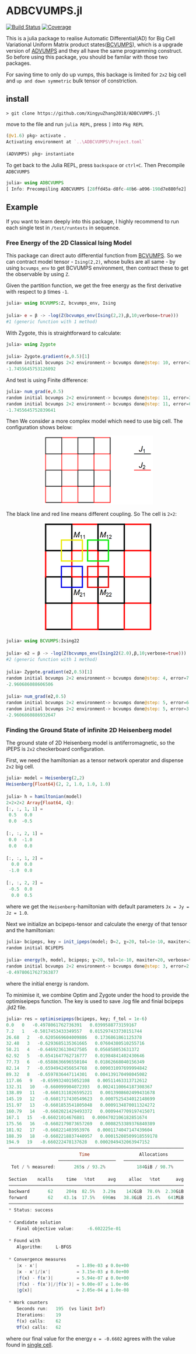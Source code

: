 # ADBCVUMPS.jl

[![Build Status](https://travis-ci.com/XingyuZhang2018/ADBCVUMPS.jl.svg?branch=dev)](https://travis-ci.com/XingyuZhang2018/ADBCVUMPS.jl)
[![Coverage](https://codecov.io/gh/XingyuZhang2018/ADBCVUMPS.jl/branch/dev/graph/badge.svg)](https://codecov.io/gh/XingyuZhang2018/ADBCVUMPS.jl)

This is a julia package to realise Automatic Differential(AD) for Big Cell Variational Uniform Matrix product states([BCVUMPS](https://github.com/XingyuZhang2018/BCVUMPS.jl)), which is a upgrade version of [ADVUMPS](https://github.com/XingyuZhang2018/ADVUMPS.jl) and they all have the same programming construct. So before using this package, you should be familar with those two packages.

For saving time to only do up vumps, this backage is limited for `2x2` big cell and `up and down symmetric` bulk tensor of constriction.

## install
```shell
> git clone https://github.com/XingyuZhang2018/ADBCVUMPS.jl
```
move to the file and run `julia REPL`, press `]` into `Pkg REPL`
```julia
(@v1.6) pkg> activate .
Activating environment at `..\ADBCVUMPS\Project.toml`

(ADVUMPS) pkg> instantiate
```
To get back to the Julia REPL, press `backspace` or `ctrl+C`. Then Precompile `ADBCVUMPS`
```julia
julia> using ADBCVUMPS
[ Info: Precompiling ADBCVUMPS [28ffd45a-d8fc-40b6-a096-198d7e880fe2]
```
## Example
If you want to learn deeply into this package, I highly recommend to run each single test in `/test/runtests` in sequence.

### Free Energy of the 2D Classical Ising Model
This package can direct auto differential function from [BCVUMPS](https://github.com/XingyuZhang2018/BCVUMPS.jl). So we can contract model tensor - `Ising(2,2)`, whose bulks are all same - by using  `bcvumps_env` to get BCVUMPS environment, then contract these to get the observable by using `Z`. 

Given the partition function, we get the free energy as the first derivative with respect to `β` times `-1`.
```julia
julia> using BCVUMPS:Z, bcvumps_env, Ising

julia> e = β -> -log(Z(bcvumps_env(Ising(2,2),β,10;verbose=true)))
#1 (generic function with 1 method)
```

With Zygote, this is straightforward to calculate:
```julia
julia> using Zygote

julia> Zygote.gradient(e,0.5)[1]
random initial bcvumps 2×2 environment-> bcvumps done@step: 10, error=3.411731413026125e-11
-1.7455645753126092
```

And test is using Finite difference:
```julia
julia> num_grad(e,0.5)
random initial bcvumps 2×2 environment-> bcvumps done@step: 11, error=3.486995025992917e-11
random initial bcvumps 2×2 environment-> bcvumps done@step: 11, error=6.069964731975723e-11
-1.7455645752839641
```

Then We consider a more complex model which need to use big cell. The configuration shows below:
<div align="center"><img src="./figure/J1-J2-2x2.png" width="300px" alt="2Disingmag" div></div>

The black line and red line means different coupling. So The cell is `2×2`:
<div align="center"><img src="./figure/4M.png" width="300px" alt="2Disingmag" div></div>

```julia
julia> using BCVUMPS:Ising22

julia> e2 = β -> -log(Z(bcvumps_env(Ising22(2.0),β,10;verbose=true)))
#2 (generic function with 1 method)

julia> Zygote.gradient(e2,0.5)[1]
random initial bcvumps 2×2 environment-> bcvumps done@step: 4, error=7.931482185751766e-11
-2.960686088606506

julia> num_grad(e2,0.5)
random initial bcvumps 2×2 environment-> bcvumps done@step: 5, error=6.213908932837638e-12
random initial bcvumps 2×2 environment-> bcvumps done@step: 5, error=3.26568903381768e-11
-2.9606860886932647
```

### Finding the Ground State of infinite 2D Heisenberg model
The ground state of 2D Heisenberg model is antiferromagnetic, so the iPEPS is `2x2` checkerboard configuration. 

First, we need the hamiltonian as a tensor network operator and dispense `2x2` big cell.
```julia
julia> model = Heisenberg(2,2)
Heisenberg{Float64}(2, 2, 1.0, 1.0, 1.0)

julia> h = hamiltonian(model)
2×2×2×2 Array{Float64, 4}:
[:, :, 1, 1] =
 0.5   0.0
 0.0  -0.5

[:, :, 2, 1] =
 0.0  -1.0
 0.0   0.0

[:, :, 1, 2] =
  0.0  0.0
 -1.0  0.0

[:, :, 2, 2] =
 -0.5  0.0
  0.0  0.5
```
where we get the `Heisenberg`-hamiltonian with default parameters `Jx = Jy = Jz = 1.0`.

Next we initialize an bcipeps-tensor and calculate the energy of that tensor and the hamiltonian:
```julia
julia> bcipeps, key = init_ipeps(model; D=2, χ=20, tol=1e-10, maxiter=20);
random initial BCiPEPS

julia> energy(h, model, bcipeps; χ=20, tol=1e-10, maxiter=20, verbose=true)
random initial bcvumps 2×2 environment-> bcvumps done@step: 3, error=2.3639039391020674e-14
-0.49780617627363877
```
where the initial energy is random.

To minimise it, we combine Optim and Zygote under the hood to provide the optimiseipeps function. The key is used to save .log file and finial bcipeps .jld2 file.
```julia
julia> res = optimiseipeps(bcipeps, key; f_tol = 1e-6)
0.0   0   -0.4978061762736391   0.0399588773159167
7.2   1   -0.5017453433349557   0.015297433730151744
26.68   2   -0.6205669604009886   0.1736861861125378
32.48   3   -0.6293685135361665   0.07604380510255716
58.21   4   -0.6469236130427505   0.056858053631372
62.92   5   -0.6541647762716777   0.01984841402430646
77.73   6   -0.6588636696550104   0.01862668040156349
82.14   7   -0.6594942456654768   0.009031097699994842
89.32   8   -0.6597836447114301   0.004139170498045082
117.86   9   -0.6599324015052108   0.00511463313712612
132.31   10   -0.660099904072393   0.0024110064187308367
138.89   11   -0.6601311026595221   0.0013908602499431678
145.19   12   -0.6601717430549623   0.0007525434012148699
151.97   13   -0.6601853541805048   0.0009134870011324272
160.79   14   -0.6602021429493372   0.0009447709197415071
167.1   15   -0.66021014676881   0.0004702106182851674
175.56   16   -0.6602179873657269   0.0008253389376840389
181.92   17   -0.660221403953976   0.0001174047147439604
188.39   18   -0.6602218837440957   0.00015208509918559178
194.9   19   -0.660222478137628   0.0002049432063947152
 ───────────────────────────────────────────────────────────────────
                            Time                   Allocations      
                    ──────────────────────   ───────────────────────
  Tot / % measured:       265s / 93.2%            184GiB / 98.7%

 Section    ncalls     time   %tot     avg     alloc   %tot      avg
 ───────────────────────────────────────────────────────────────────
 backward       62     204s  82.5%   3.29s    142GiB  78.6%  2.30GiB
 forward        62    43.1s  17.5%   696ms   38.8GiB  21.4%   641MiB
 ───────────────────────────────────────────────────────────────────
 * Status: success

 * Candidate solution
    Final objective value:     -6.602225e-01

 * Found with
    Algorithm:     L-BFGS

 * Convergence measures
    |x - x'|               = 1.89e-03 ≰ 0.0e+00
    |x - x'|/|x'|          = 3.15e-03 ≰ 0.0e+00
    |f(x) - f(x')|         = 5.94e-07 ≰ 0.0e+00
    |f(x) - f(x')|/|f(x')| = 9.00e-07 ≤ 1.0e-06
    |g(x)|                 = 2.05e-04 ≰ 1.0e-08

 * Work counters
    Seconds run:   195  (vs limit Inf)
    Iterations:    19
    f(x) calls:    62
    ∇f(x) calls:   62

```
where our final value for the energy `e = -0.6602` agrees with the value found in [single cell](https://github.com/XingyuZhang2018/ADVUMPS.jl).